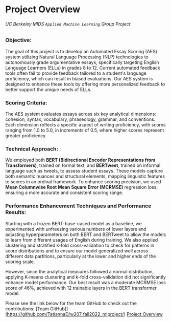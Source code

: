 # Project Overview
###### <i>UC Berkeley MIDS `Applied Machine Learning` Group Project</i>

### Objective: 
The goal of this project is to develop an Automated Essay Scoring (AES) system utilizing Natural Language Processing (NLP) technologies to autonomously grade argumentative essays, specifically targeting English Language Learners (ELLs) in grades 8 to 12. Current automated feedback tools often fail to provide feedback tailored to a student's language proficiency, which can result in biased evaluations. Our AES system is designed to enhance these tools by offering more personalized feedback to better support the unique needs of ELLs.

### Scoring Criteria:
The AES system evaluates essays across six key analytical dimensions: cohesion, syntax, vocabulary, phraseology, grammar, and conventions. Each dimension reflects a specific aspect of writing proficiency, with scores ranging from 1.0 to 5.0, in increments of 0.5, where higher scores represent greater proficiency.

### Technical Approach:
We employed both **BERT (Bidirectional Encoder Representations from Transformers)**, trained on formal text, and **BERTweet**, trained on informal language such as tweets, to assess student essays. These models capture both semantic nuances and structural elements, mapping linguistic features to scores in an ordinal framework. To enhance scoring precision, we used **Mean Columnwise Root Mean Square Error (MCRMSE)** regression loss, ensuring a more accurate and consistent scoring range.

### Performance Enhancement Techniques and Performance Results:
Starting with a frozen BERT-base-cased model as a baseline, we experimented with unfreezing various numbers of lower layers and adjusting hyperparameters on both BERT and BERTweet to allow the models to learn from different usages of English during training. We also applied clustering and stratified k-fold cross-validation to check for patterns in score distributions and to ensure our model generalized well across different data partitions, particularly at the lower and higher ends of the scoring scale.

However, since the analytical measures followed a normal distribution, applying K-means clustering and k-fold cross-validation did not significantly enhance model performance. Our best result was a moderate MCRMSE loss score of 46%, achieved with 12 trainable layers in the BERT transformer model.

Please see the link below for the team GitHub to check out the contributions:
[Team GitHub]](https://github.com/TatiannaD/w207_fall2022_mlproject/)
[Project Overview]([https://www.ischool.berkeley.edu/projects/2024/wastewizard](https://github.com/TatiannaD/w207_fall2022_mlproject//))
